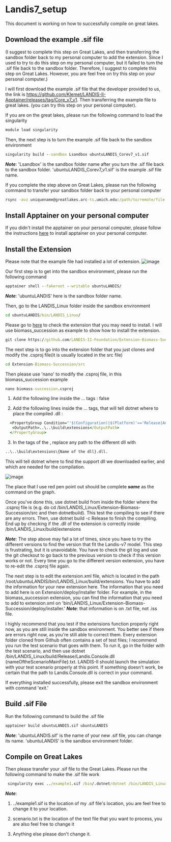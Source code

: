# Landis7_setup
This document is working on how to successfully compile on great lakes.

## Download the example .sif file
(I suggest to complete this step on Great Lakes, and then transferring the sandbox folder back to my personal computer to add the extension. Since I used to try to do this step on
my personal computer, but it failed to turn the .sif file back to the sandbox folder. Therefore, I suggest to complete this step on Great Lakes. However, you are feel free on try this step on your
personal computer.)

I will first download the example .sif file that the developer provided to us, the link is https://github.com/Klemet/LANDIS-II-Apptainer/releases/tag/Core_v7_v1. Then transferring the example file to great lakes. (you can try this step on your personal computer).

If you are on the great lakes, please run the following command to load the singularity
```cmd
module load singularity
```

Then, the next step is to turn the example .sif file back to the sandbox environment
```cmd
singularity build --sandbox Lsandbox ubuntuLANDIS_Corev7_v1.sif
```
***Note***: 'Lsandbox' is the sandbox folder name after you turn the .sif file back to the sandbox folder. 'ubuntuLANDIS_Corev7_v1.sif' is the example .sif file name.

If you complete the step above on Great Lakes, please run the following command to transfer your sandbox folder back to your personal computer
```cmd
rsync -avz uniquename@greatlakes.arc-ts.umich.edu:/path/to/remote/file /path/to/local/destination
```


## Install Apptainer on your personal computer
If you didn't install the apptainer on your personal computer, please follow the instructions [here](https://apptainer.org/docs/user/latest/quick_start.html#installation) to install apptainer on your personal computer.

## Install the Extension
Please note that the example file had installed a lot of extension.
![image](https://github.com/user-attachments/assets/89ffa4e7-616d-431d-af6c-2b4ddf2d8608)

Our first step is to get into the sandbox environment, please run the following command
```cmd
apptainer shell --fakeroot --writable ubuntuLANDIS/
```

***Note***: 'ubuntuLANDIS' here is the sandbox folder name.

Then, go to the LANDIS_Linux folder inside the sandbox environment
```cmd
cd ubuntuLANDIS/bin/LANDIS_Linux/
```
Please go to [here](https://www.landis-ii.org/extensions) to check the extension that you may need to install. I will use biomass_succession as example to show how to install the extension.
```cmd
git clone https://github.com/LANDIS-II-Foundation/Extension-Biomass-Succession
```
The next step is to go into the extension folder that you just clones and modify the .csproj file(it is usually located in the src file)

```cmd
cd Extension-Biomass-Succession/src
```
Then please use 'nano' to modify the .csproj file, in this biomass_succession example
```cmd
nano biomass-succession.csproj
```
1. Add the following line inside the <PropertyGroup> ... </PropertyGroup> tags : <AppendTargetFrameworkToOutputPath>false</AppendTargetFrameworkToOutputPath>

2. Add the following lines inside the <Project> ... </Projects> tags, that will tell dotnet where to place the compiled .dll :
```cmd
  <PropertyGroup Condition="'$(Configuration)|$(Platform)'=='Release|AnyCPU'">
   <OutputPath>..\..\build\extensions</OutputPath>
  </PropertyGroup>
```
3. In the <HintPath> tags of the <ItemGroup>, replace any path to the different dll with
```cmd
..\..\build\extensions\{Name of the dll}.dll.
```
This will tell dotnet where to find the support dll we downloaded earlier, and which are needed for the compilation.

![image](https://github.com/user-attachments/assets/a41cbf85-399a-44e3-8b4f-15a6005be664)

The place that I use red pen point out should be complete ***same*** as the command on the graph.

Once you've done this, use dotnet build from inside the folder where the .csproj file is (e.g. do cd /bin/LANDIS_Linux/Extension-Biomass-Succession/src and then dotnetbuild). This test the compiling to see if there are any errors. Then, use dotnet build -c Release to finish the compiling. End up by checking if the .dll of the extension is correctly inside /bin/LANDIS_Linux/build/extensions

***Note***: The step above may fail a lot of times, since you have to try the different versions to find the version that fit the Landis-v7 model. This step is frustrating, but it is unavoidable. You have to check the git log and use the git checkout to go back to the previous version to check if this version works or not. Every time you go to the different version extension, you have to re-edit the .csproj file again.

The next step is to edit the extension.xml file, which is located in the path /root/ubuntuLANDIS/bin/LANDIS_Linux/build/extensions. You have to add the information for your new extension here. The information that you need to add here is on Extension/deploy/installer folder. For example, in the biomass_succession extension, you can find the information that you need to add to extension.xml on 'bin/LANDIS_Linux/Extension-Biomass-Succession/deploy/installer.' ***Note***: that information is on .txt file, not .iss file.


I highly recommend that you test if the extensions function properly right now, as you are still inside the sandbox environment. You better see if there are errors right now, as you're still able to correct them. Every extension folder cloned from Github often contains a set of test files; I recommend you run the test scenario that goes with them. To run it, go in the folder with the test scenario, and then use dotnet /bin/LANDIS_Linux/build/Release/Landis.Console.dll {nameOftheScenarioMainFile}.txt. LANDIS-II should launch the simulation with your test scenario properly at this point. If something doesn't work, be certain that the path to Landis.Console.dll is correct in your command.

If everything installed successfully, please exit the sandbox environment with command 'exit.'


## Build .sif File
Run the following command to build the .sif file
```cmd
apptainer build ubuntuLANDIS.sif ubuntuLANDIS
```
***Note***: 'ubuntuLANDIS.sif' is the name of your new .sif file, you can change its name. 'ubuntuLANDIS' is the sandbox environment folder.

## Compile on Great Lakes
Then please transfer your .sif file to the Great Lakes. Please run the following command to make the .sif file work

```cmd
 singularity exec ../example1.sif /bin/.dotnet/dotnet /bin/LANDIS_Linux/build/Release/Landis.Console.dll scenario.txt
```

***Note***:

1. ../example1.sif is the location of my .sif file's location, you are feel free to change it to your location.

2. scenario.txt is the location of the text file that you want to process, you are also feel free to change it

3. Anything else please don't change it.







